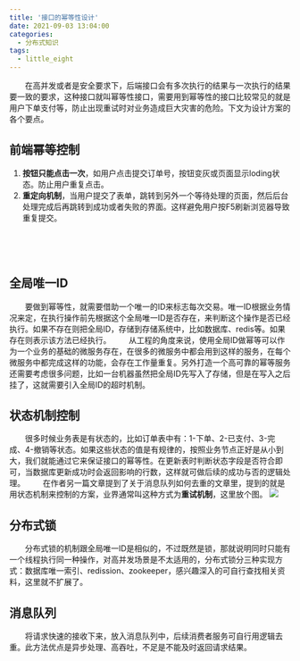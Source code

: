 ```yaml
---
title: '接口的幂等性设计'
date: 2021-09-03 13:04:00
categories: 
  - 分布式知识
tags: 
  - little_eight
---
```


&ensp;&ensp;&ensp;&ensp;在高并发或者是安全要求下，后端接口会有多次执行的结果与一次执行的结果要一致的要求，这种接口就叫幂等性接口，需要用到幂等性的接口比较常见的就是用户下单支付等，防止出现重试时对业务造成巨大灾害的危险。下文为设计方案的各个要点。
<!--more-->

## 前端幂等控制

   1. **按钮只能点击一次**，如用户点击提交订单号，按钮变灰或页面显示loding状态。防止用户重复点击。
   1. **重定向机制**，当用户提交了表单，跳转到另外一个等待处理的页面，然后后台处理完成后再跳转到成功或者失败的界面。这样避免用户按F5刷新浏览器导致重复提交。

​

​

## 全局唯一ID
&ensp;&ensp;&ensp;&ensp;要做到幂等性，就需要借助一个唯一的ID来标志每次交易。唯一ID根据业务情况来定，在执行操作前先根据这个全局唯一ID是否存在，来判断这个操作是否已经执行。如果不存在则把全局ID，存储到存储系统中，比如数据库、redis等。如果存在则表示该方法已经执行。
&ensp;&ensp;&ensp;&ensp;从工程的角度来说，使用全局ID做幂等可以作为一个业务的基础的微服务存在，在很多的微服务中都会用到这样的服务，在每个微服务中都完成这样的功能，会存在工作量重复。另外打造一个高可靠的幂等服务还需要考虑很多问题，比如一台机器虽然把全局ID先写入了存储，但是在写入之后挂了，这就需要引入全局ID的超时机制。
​

## 状态机制控制
&ensp;&ensp;&ensp;&ensp;很多时候业务表是有状态的，比如订单表中有：1-下单、2-已支付、3-完成、4-撤销等状态。如果这些状态的值是有规律的，按照业务节点正好是从小到大，我们就能通过它来保证接口的幂等性。在更新表时判断状态字段是否符合即可，当数据库更新成功时会返回影响的行数，这样就可做后续的成功与否的逻辑处理。
&ensp;&ensp;&ensp;&ensp;在作者另一篇文章提到了关于消息队列如何去重的文章里，提到的就是用状态机制来控制的方案，业界通常叫这种方式为**重试机制**，这里放个图。
![](https://gitee.com/littleeight/blog-images/raw/master/%E6%8E%A5%E5%8F%A3%E7%9A%84%E5%B9%82%E7%AD%89%E6%80%A7%E8%AE%BE%E8%AE%A1/1.png)
​

## 分布式锁
&ensp;&ensp;&ensp;&ensp;分布式锁的机制跟全局唯一ID是相似的，不过既然是锁，那就说明同时只能有一个线程执行同一种操作，对高并发场景是不太适用的，分布式锁分三种实现方式：数据库唯一索引、redission、zookeeper，感兴趣深入的可自行查找相关资料，这里就不扩展了。
​

## 消息队列
&ensp;&ensp;&ensp;&ensp;将请求快速的接收下来，放入消息队列中，后续消费者服务可自行用逻辑去重。此方法优点是异步处理、高吞吐，不足是不能及时返回请求结果。


​

​

